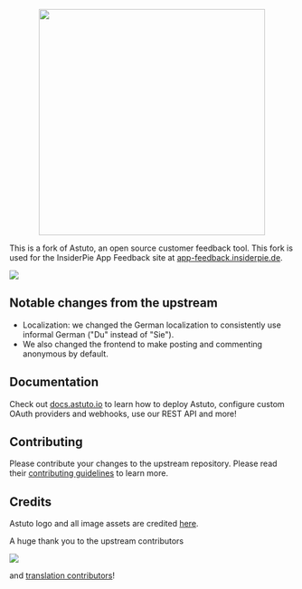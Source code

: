 <p align="center">
  <img width="400" src="./images/logo-and-name.png" />
</p>

This is a fork of Astuto, an open source customer feedback tool.
This fork is used for the InsiderPie App Feedback site at 
[app-feedback.insiderpie.de](https://app-feedback.insiderpie.de).

<a href="https://feedback.astuto.io/">
  <img src="./images/hero-image.png" />
</a>

## Notable changes from the upstream

- Localization: we changed the German localization to consistently use informal German ("Du" instead of "Sie").
- We also changed the frontend to make posting and commenting anonymous by default.

## Documentation

Check out [docs.astuto.io](https://docs.astuto.io/) to learn how to deploy Astuto, configure custom OAuth providers and webhooks, use our REST API and more!

## Contributing

Please contribute your changes to the upstream repository. Please read their [contributing guidelines](https://github.com/riggraz/astuto/blob/main/CONTRIBUTING.md) to learn more.

## Credits

Astuto logo and all image assets are credited [here](https://astuto.io/credits).

A huge thank you to the upstream contributors

<a href="https://github.com/riggraz/astuto/graphs/contributors">
  <img src="https://contrib.rocks/image?repo=riggraz/astuto" />
</a>

and [translation contributors](https://crowdin.com/project/astuto/members)!
